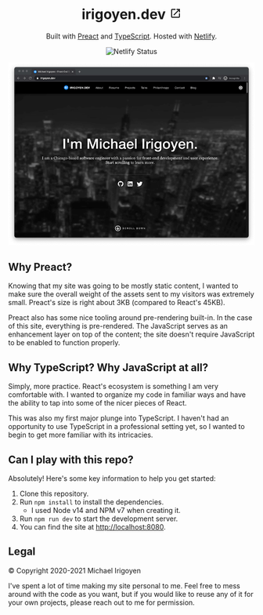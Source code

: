 <h1 style="align-items:center;display:flex;justify-content:center;text-align: center;">
  irigoyen.dev
  <a href="https://www.irigoyen.dev/">
    <svg width="24" height="24" viewBox="0 0 24 24" style="fill:currentColor;margin-left:.5rem"><path d="M14,3V5H17.59L7.76,14.83L9.17,16.24L19,6.41V10H21V3M19,19H5V5H12V3H5C3.89,3 3,3.9 3,5V19A2,2 0 0,0 5,21H19A2,2 0 0,0 21,19V12H19V19Z" /></svg>
  </a>
</h1>
<div align="center">
  <p>
    Built with <a href="https://preactjs.com/" target="_blank">Preact</a> and <a href="https://www.typescriptlang.org/" target="_blank">TypeScript</a>. Hosted with <a href="https://www.netlify.com/" target="_blank">Netlify</a>.
  </p>
  <p>
    <img src="https://api.netlify.com/api/v1/badges/1cb70056-7d92-48c2-9289-964c3656f8d0/deploy-status" alt="Netlify Status" />
  </p>
  <p>
    <img src="./.github/homepage.png" alt="Homepage Preview" />
  </p>
</div>

## Why Preact?

Knowing that my site was going to be mostly static content, I wanted to make sure the overall weight of the assets sent to my visitors was extremely small. Preact's size is right about 3KB (compared to React's 45KB).

Preact also has some nice tooling around pre-rendering built-in. In the case of this site, everything is pre-rendered. The JavaScript serves as an enhancement layer on top of the content; the site doesn't require JavaScript to be enabled to function properly.

## Why TypeScript? Why JavaScript at all?

Simply, more practice. React's ecosystem is something I am very comfortable with. I wanted to organize my code in familiar ways and have the ability to tap into some of the nicer pieces of React.

This was also my first major plunge into TypeScript. I haven't had an opportunity to use TypeScript in a professional setting yet, so I wanted to begin to get more familiar with its intricacies.

## Can I play with this repo?

Absolutely! Here's some key information to help you get started:

1. Clone this repository.
2. Run `npm install` to install the dependencies.
   - I used Node v14 and NPM v7 when creating it.
3. Run `npm run dev` to start the development server.
4. You can find the site at <http://localhost:8080>.

## Legal

&copy; Copyright 2020-2021 Michael Irigoyen

I've spent a lot of time making my site personal to me. Feel free to mess around with the code as you want, but if you would like to reuse any of it for your own projects, please reach out to me for permission.
